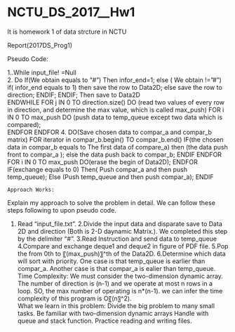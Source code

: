 # NCTU_DS_2017__Hw1
It is  homework 1 of data strcture  in NCTU

Report(2017DS_Prog1)

Pseudo Code:

1..While  input_file! =Null      
2.	Do 
If(We obtain equals to “#”)
		Then infor_end=1;
		else ( We obtain !=”#”)
			if( infor_end equals to 1)
				then save the row to Data2D;
			else save the row to direction;
			ENDIF;
		ENDIF;
 Then save to Data2D   
ENDWHILE
	 FOR j IN 0 TO direction.size()
DO (read two values of every row in direction, and determine the max value, which is called max_push)
FOR i IN 0 TO max_push
	DO 
(push data to temp_queue except two data which is compared);   
 ENDFOR
    ENDFOR
4.   DO(Save chosen data to compar_a and compar_b matrix) 
FOR iterator in compar_b.begin() TO compar_b.end()
IF(the chosen data in compar_b equals to
The first data of compare_a)
        then (the data push front to compar_a );
		  else the data push back to compar_b;
		  ENDIF
     ENDFOR
	   FOR i IN 0 TO max_push
  		DO(erase the begin of Data2D);
   ENDFOR
	    IF(exchange equals to 0)
Then( Push compar_a and then push temp_queue);
Else (Push temp_queue and then push compar_a);
ENDIF

	Approach Works:
Explain my approach to solve the problem in detail. We can follow these steps following to upon pseudo code.

1. Read “input_file.txt”.
2.Divide the input data and disparate save to Data 2D and direction (Both is 2-D daynamic Matrix.). We completed this step by the delimiter “#”.
3.Read Instruction and send data to temp_queue
4.Compare and exchange deque1 and deque2 in figure of 
  PDF file.
5.Pop the from 0th to 〖(max_push)〗^th of the Data2D.
6.Determine which data will sort with priority.
  One case is that temp_queue is earlier than compar_a.
	   Another case is that compar_a is ealier than temp_queue. 
	Time Complexity:
We must consider the two-dimension dynamic array. The number of direction is (n-1) and we operate at most n rows in a loop. SO, the max number of operating is n*(n-1). we can infer the time complexity of this program is O〖(n〗^2).   
	What we learn in this problem:
	Divide the big problem to many small tasks.
	Be familiar with two-dimension dynamic arrays 
	Handle with queue and stack function.
	Practice reading and writing files. 
